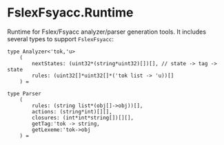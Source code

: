 # FslexFsyacc.Runtime

Runtime for Fslex/Fsyacc analyzer/parser generation tools. It includes several types to support `FslexFsyacc`:

```F#
type Analyzer<'tok,'u>
    (
        nextStates: (uint32*(string*uint32)[])[], // state -> tag -> state
        rules: (uint32[]*uint32[]*('tok list -> 'u))[]
    ) =

type Parser
    (
        rules: (string list*(obj[]->obj))[],
        actions: (string*int)[][],        
        closures: (int*int*string[])[][],
        getTag:'tok -> string,
        getLexeme:'tok->obj
    ) =

```
